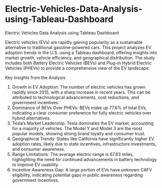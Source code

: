 # Electric-Vehicles-Data-Analysis-using-Tableau-Dashboard
Electric Vehicles Data Analysis using Tableau Dashboard

Electric vehicles (EVs) are rapidly gaining popularity as a sustainable alternative to traditional gasoline-powered cars. This project analyzes EV adoption trends in the U.S. using a Tableau dashboard, offering insights into market growth, vehicle efficiency, and geographical distribution. The study includes both Battery Electric Vehicles (BEVs) and Plug-in Hybrid Electric Vehicles (PHEVs) to provide a comprehensive view of the EV landscape.

Key Insights from the Analysis

1. Growth in EV Adoption: The number of electric vehicles has grown rapidly since 2015, with a sharp increase in recent years. This can be attributed to technological advancements, cost reductions, and government incentives.
2. Dominance of BEVs Over PHEVs: BEVs make up 77.6% of total EVs, indicating a clear consumer preference for fully electric vehicles over hybrid alternatives.
3. Tesla’s Market Leadership: Tesla dominates the EV market, accounting for a majority of vehicles. The Model Y and Model 3 are the most popular models, showing strong brand loyalty and consumer trust.
4. Geographical Trends: States like California have significantly higher EV adoption rates, likely due to state incentives, infrastructure investments, and consumer awareness.
5. Range Limitations: The average electric range is 67.83 miles, highlighting the need for continued advancements in battery technology to improve EV usability.
6. Incentive Awareness Gap: A large portion of EVs have unknown CAFV eligibility, indicating potential gaps in public awareness regarding government incentives.